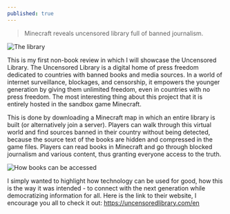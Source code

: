 ```yaml
---
published: true
---
```

> Minecraft reveals uncensored library full of banned journalism.

![The library](https://hips.hearstapps.com/hmg-prod.s3.amazonaws.com/images/screen-shot-2020-03-17-at-3-07-16-pm-1584471880.png)

This is my first non-book review in which I will showcase the Uncensored Library. The Uncensored Library is a digital home of press freedom dedicated to countries with banned books and media sources. In a world of internet surveillance, blockages, and censorship, it empowers the younger generation by giving them unlimited freedom, even in countries with no press freedom. The most interesting thing about this project that it is entirely hosted in the sandbox game Minecraft.

This is done by downloading a Minecraft map in which an entire library is built (or alternatively join a server). Players can walk through this virtual world and find sources banned in their country without being detected, because the source text of the books are hidden and compressed in the game files. Players can read books in Minecraft and go through blocked journalism and various content, thus granting everyone access to the truth.

![How books can be accessed](https://techcrunch.com/wp-content/uploads/2020/03/minecraft-books.jpg)

I simply wanted to highlight how technology can be used for good, how this is the way it was intended - to connect with the next generation while democratizing information for all. Here is the link to their website, I encourage you all to check it out: https://uncensoredlibrary.com/en
